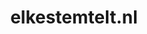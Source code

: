 ---
layout: post
title:  "elkestemtelt.nl"
internal_url:  "/data/elkestemtelt.nl.html"
categories: dutchgov
---